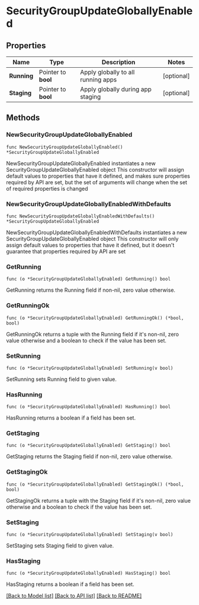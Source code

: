 # SecurityGroupUpdateGloballyEnabled

## Properties

Name | Type | Description | Notes
------------ | ------------- | ------------- | -------------
**Running** | Pointer to **bool** | Apply globally to all running apps | [optional] 
**Staging** | Pointer to **bool** | Apply globally during app staging | [optional] 

## Methods

### NewSecurityGroupUpdateGloballyEnabled

`func NewSecurityGroupUpdateGloballyEnabled() *SecurityGroupUpdateGloballyEnabled`

NewSecurityGroupUpdateGloballyEnabled instantiates a new SecurityGroupUpdateGloballyEnabled object
This constructor will assign default values to properties that have it defined,
and makes sure properties required by API are set, but the set of arguments
will change when the set of required properties is changed

### NewSecurityGroupUpdateGloballyEnabledWithDefaults

`func NewSecurityGroupUpdateGloballyEnabledWithDefaults() *SecurityGroupUpdateGloballyEnabled`

NewSecurityGroupUpdateGloballyEnabledWithDefaults instantiates a new SecurityGroupUpdateGloballyEnabled object
This constructor will only assign default values to properties that have it defined,
but it doesn't guarantee that properties required by API are set

### GetRunning

`func (o *SecurityGroupUpdateGloballyEnabled) GetRunning() bool`

GetRunning returns the Running field if non-nil, zero value otherwise.

### GetRunningOk

`func (o *SecurityGroupUpdateGloballyEnabled) GetRunningOk() (*bool, bool)`

GetRunningOk returns a tuple with the Running field if it's non-nil, zero value otherwise
and a boolean to check if the value has been set.

### SetRunning

`func (o *SecurityGroupUpdateGloballyEnabled) SetRunning(v bool)`

SetRunning sets Running field to given value.

### HasRunning

`func (o *SecurityGroupUpdateGloballyEnabled) HasRunning() bool`

HasRunning returns a boolean if a field has been set.

### GetStaging

`func (o *SecurityGroupUpdateGloballyEnabled) GetStaging() bool`

GetStaging returns the Staging field if non-nil, zero value otherwise.

### GetStagingOk

`func (o *SecurityGroupUpdateGloballyEnabled) GetStagingOk() (*bool, bool)`

GetStagingOk returns a tuple with the Staging field if it's non-nil, zero value otherwise
and a boolean to check if the value has been set.

### SetStaging

`func (o *SecurityGroupUpdateGloballyEnabled) SetStaging(v bool)`

SetStaging sets Staging field to given value.

### HasStaging

`func (o *SecurityGroupUpdateGloballyEnabled) HasStaging() bool`

HasStaging returns a boolean if a field has been set.


[[Back to Model list]](../README.md#documentation-for-models) [[Back to API list]](../README.md#documentation-for-api-endpoints) [[Back to README]](../README.md)


